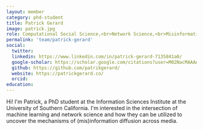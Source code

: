 ```yaml
---
layout: member
category: phd-student
title: Patrick Gerard
image: patrick.jpg
role: Computational Social Science,<br>Network Science,<br>Misinformation
permalink: 'team/patrick-gerard'
social:
  twitter: 
  linkedin: https://www.linkedin.com/in/patrick-gerard-7135841a0/
  google-scholar: https://scholar.google.com/citations?user=M02NacMAAAAJ&hl=en
  github: https://github.com/patrikgerard/
  website: https://patrickgerard.co/
  orcid:
education:
---
```


Hi! I'm Patrick, a PhD student at the Information Sciences Institute at the University of Southern California. I'm interested in the intersection of machine learning and network science and how they can be utilized to uncover the mechanisms of (mis)information diffusion across media.
